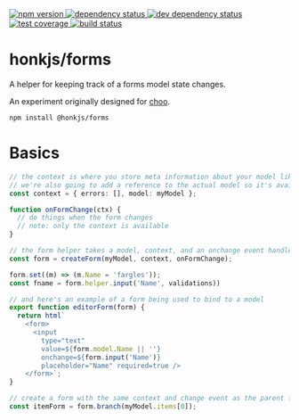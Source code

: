 <div>
  <!-- npm -->
  <a href="https://www.npmjs.com/package/@honkjs/forms">
    <img src="https://img.shields.io/npm/v/@honkjs/forms.svg?style=flat-square" alt="npm version" />
  </a>
  <!--  dependencies -->
  <a href="https://david-dm.org/honkjs/forms">
    <img src="https://david-dm.org/honkjs/forms.svg?style=flat-square" alt="dependency status" />
  </a>
  <!-- dev dependencies  -->
  <a href="https://david-dm.org/honkjs/forms&type=dev">
    <img src="https://david-dm.org/honkjs/forms/dev-status.svg?style=flat-square" alt="dev dependency status" />
  </a>
  <!-- coverage -->
  <a href="https://codecov.io/github/honkjs/forms">
    <img src="https://img.shields.io/codecov/c/github/honkjs/forms/master.svg?style=flat-square" alt="test coverage" />
  </a>
  <!-- build -->
  <a href="https://travis-ci.org/honkjs/forms">
    <img src="https://img.shields.io/travis/honkjs/forms/master.svg?style=flat-square" alt="build status" />
  </a>
</div>

# honkjs/forms

A helper for keeping track of a forms model state changes.

An experiment originally designed for [choo](https://github.com/choojs/choo).

```
npm install @honkjs/forms
```

# Basics

```ts
// the context is where you store meta information about your model like validation errors.
// we're also going to add a reference to the actual model so it's available later.
const context = { errors: [], model: myModel };

function onFormChange(ctx) {
  // do things when the form changes
  // note: only the context is available
}

// the form helper takes a model, context, and an onchange event handler
const form = createForm(myModel, context, onFormChange);

form.set((m) => (m.Name = 'fargles'));
const fname = form.helper.input('Name', validations))

// and here's an example of a form being used to bind to a model
export function editorForm(form) {
  return html`
    <form>
      <input
        type="text"
        value=${form.model.Name || ''}
        onchange=${form.input('Name')}
        placeholder="Name" required=true />
    </form>`;
}

// create a form with the same context and change event as the parent form
const itemForm = form.branch(myModel.items[0]);
```

